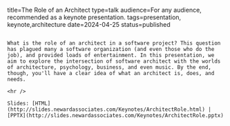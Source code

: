 title=The Role of an Architect
type=talk
audience=For any audience, recommended as a keynote presentation.
tags=presentation, keynote,architecture
date=2024-04-25
status=published
~~~~~~

What is the role of an architect in a software project? This question has plagued many a software organization (and even those who do the job), and provided loads of entertainment. In this presentation, we aim to explore the intersection of software architect with the worlds of architecture, psychology, business, and even music. By the end, though, you'll have a clear idea of what an architect is, does, and needs.
    
<hr />

Slides: [HTML](http://slides.newardassociates.com/Keynotes/ArchitectRole.html) | [PPTX](http://slides.newardassociates.com/Keynotes/ArchitectRole.pptx)
